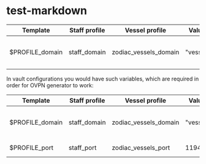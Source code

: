 # test-markdown

| Template | Staff profile | Vessel profile | Value example | Meaning |
| -------- | ------------- | -------------- | ------------- | ------- |
| $PROFILE_domain | staff_domain | zodiac_vessels_domain | "vessels.internal" | Base domain for profile |

In vault configurations you would have such variables, which are required in order for
OVPN generator to work:

| Template | Staff profile | Vessel profile | Value example | Meaning |
| -------- | ------------- | -------------- | ------------- | ------- |
| $PROFILE_domain | staff_domain | zodiac_vessels_domain | "vessels.internal" | Base domain for profile |
|$PROFILE_port|staff_port|zodiac_vessels_port|1194|OpenVPN port|
